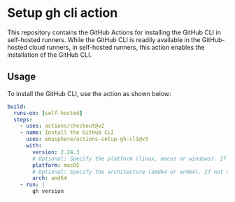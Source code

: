 # Setup gh cli action

This repository contains the GitHub Actions for installing the GitHub CLI in
self-hosted runners. While the GitHub CLI is readily available in the
GitHub-hosted cloud runners, in self-hosted runners, this action enables the
installation of the GitHub CLI.

## Usage

To install the GitHub CLI, use the action as shown below:

```yaml
build:
  runs-on: [self-hosted]
  steps:
    - uses: actions/checkout@v2
    - name: Install the GitHub CLI
      uses: emasphere/actions-setup-gh-cli@v3
      with:
        version: 2.24.3
        # Optional: Specify the platform (linux, macos or windows). If not specified, the platform is automatically detected.
        platform: macOS
        # Optional: Specify the architecture (amd64 or arm64). If not specified, the system architecture is automatically detected.
        arch: amd64
    - run: |
        gh version
```

